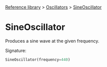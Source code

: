 [Reference library](../index.md) > [Oscillators](index.md) > [SineOscillator](sineoscillator.md)

# SineOscillator

Produces a sine wave at the given frequency.

Signature:
```python
SineOscillator(frequency=440)
```
